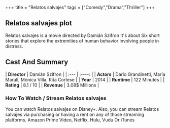 +++
title = "Relatos salvajes"
tags = ["Comedy","Drama","Thriller"]
+++
## Relatos salvajes plot
Relatos salvajes is a movie directed by Damián Szifron It's about Six short stories that explore the extremities of human behavior involving people in distress.
## Cast And Summary
| **Director**      | Damián Szifron |
    | :---        |    :----:   |
    |  **Actors** | Darío Grandinetti, María Marull, Mónica Villa, Rita Cortese |
    | **Year**   | 2014    |
    |  **Runtime** | 122 Minutes |
    |  **Rating** | 8.1 / 10 | 
    |  **Revenue** | 3.08$ Millions |
### How To Watch / Stream Relatos salvajes
You can watch Relatos salvajes on Disney+.
Also, you can stream Relatos salvajes via purchasing or having a rent on any of those streaming platforms.
Amazon Prime Video, Netflix, Hulu, Vudu Or iTunes